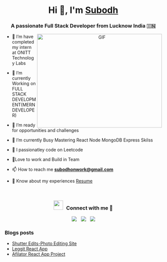 <h1 align="center">Hi 👋, I'm <a href="https://100rabhcsmc.github.io/Me.io/" target="blank">
Subodh</a></h1>
<h3 align="center">A passionate Full Stack Developer from Lucknow India &#127470;&#127475</h3>


<a target="_blank" align="center">
  <img align="right" top="500" height="300" width="400" alt="GIF" src="https://media.giphy.com/media/SWoSkN6DxTszqIKEqv/giphy.gif">
</a>

- 🔭 I’m have completed my intern at <a>ONITT Technology Labs</a>

- 🌱 I’m currently Working on FULL STACK DEVELOPMENT(MERN DEVELOPER)

- 🤝 I’m ready for opportunities and challenges

- 🌱 I’m currently Busy Mastering React Node MongoDB Express Skilss 

- 📝 I passionatley code on Leetcode

- 💬Love to work and Build in Team

- 📫 How to reach me **subodhonwork@gmail.com**

- 📄 Know about my experiences <a href="https://github.com/100rabhcsmc/Me.io/blob/master/01SaurabhChavanReactNativeResume.pdf" target="blank">Resume</a>
<br/>
<h3 align="center" > <img src="https://media.giphy.com/media/iY8CRBdQXODJSCERIr/giphy.gif" width="30" height="30" style="margin-right: 10px;">Connect with me 🤝 </h3>

<p align="center">

 <div align="center"  class="icons-social" style="margin-left: 10px;">
        <a style="margin-left: 10px;"  target="_blank" href="https://www.linkedin.com/in/subodh-srivastava-4219a9226/">
			<img src="https://img.icons8.com/doodle/40/000000/linkedin--v2.png"></a>
        <a style="margin-left: 10px;" target="_blank" href="https://github.com/CodeUpSubodh">
		<img src="https://img.icons8.com/doodle/40/000000/github--v1.png"></a>
		<a style="margin-left: 10px;" target="_blank" href="https://leetcode.com/LooterEx/">
				<img src="https://upload.wikimedia.org/wikipedia/commons/1/19/LeetCode_logo_black.png"></a>
				<a style="margin-left: 10px;" target="_blank" href="https://www.instagram.com/sri.subodh">
				<img src="https://img.icons8.com/doodle/40/000000/instagram-new--v2.png" style="height:5px;"></a>
      </div>

</p>

### Blogs posts

<!-- BLOG-POST-LIST:START -->

- [Shutter Edits-Photo Editing Site](https://dev.to/100rabhcsmc/instagram-profile-picture-download-using-python-n2j)
- [Leggit React App](https://dev.to/100rabhcsmc/convert-a-image-to-sketch-using-python-3ip1)
- [Afilator React App Project](https://dev.to/100rabhcsmc/upload-your-project-files-in-github-using-commands-1hn8)
<!-- BLOG-POST-LIST:END -->




